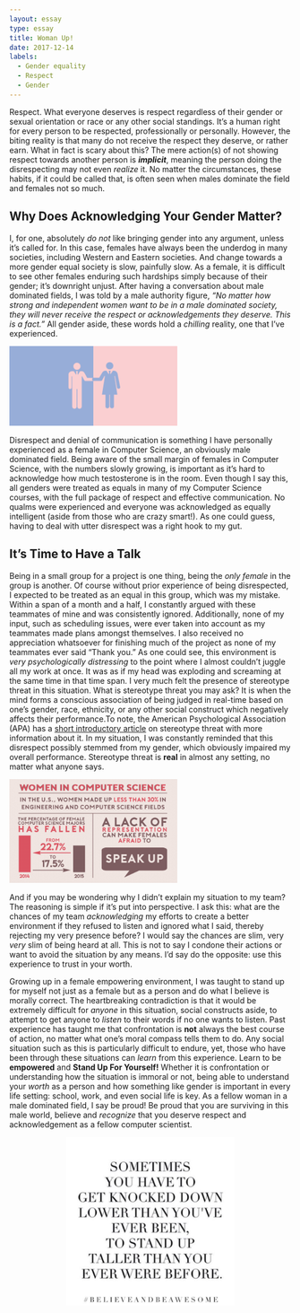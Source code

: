 ```yaml
---
layout: essay
type: essay
title: Woman Up!
date: 2017-12-14
labels:
  - Gender equality
  - Respect
  - Gender
---
```


Respect. What everyone deserves is respect regardless of their gender or sexual orientation or race or any other social standings. It’s a human right for every person to be respected, professionally or personally. However, the biting reality is that many do not receive the respect they deserve, or rather earn. What in fact is scary about this? The mere action(s) of not showing respect towards another person is **_implicit_**, meaning the person doing the disrespecting may not even *realize* it. No matter the circumstances, these habits, if it could be called that, is often seen when males dominate the field and females not so much. 

## Why Does Acknowledging Your Gender Matter?
I, for one, absolutely *do not* like bringing gender into any argument, unless it’s called for. In this case, females have always been the underdog in many societies, including Western and Eastern societies. And change towards a more gender equal society is slow, painfully slow. As a female, it is difficult to see other females enduring such hardships simply because of their gender; it’s downright unjust. After having a conversation about male dominated fields, I was told by a male authority figure, *“No matter how strong and independent women want to be in a male dominated society, they will never receive the respect or acknowledgements they deserve. This is a fact.”* All gender aside, these words hold a *chilling* reality, one that I’ve experienced.

<img class="ui left floated image" width="300" src="../images/genderequality.png">

Disrespect and denial of communication is something I have personally experienced as a female in Computer Science, an obviously male dominated field. Being aware of the small margin of females in Computer Science, with the numbers slowly growing, is important as it’s hard to acknowledge how much testosterone is in the room. Even though I say this, all genders were treated as equals in many of my Computer Science courses, with the full package of respect and effective communication. No qualms were experienced and everyone was acknowledged as equally intelligent (aside from those who are crazy smart!). As one could guess, having to deal with utter disrespect was a right hook to my gut. 

## It’s Time to Have a Talk 
Being in a small group for a project is one thing, being the *only female* in the group is another. Of course without prior experience of being disrespected, I expected to be treated as an equal in this group, which was my mistake. Within a span of a month and a half, I constantly argued with these teammates of mine and was consistently ignored. Additionally, none of my input, such as scheduling issues, were ever taken into account as my teammates made plans amongst themselves. I also received no appreciation whatsoever for finishing much of the project as none of my teammates ever said “Thank you.” As one could see, this environment is *_very psychologically distressing_* to the point where I almost couldn’t juggle all my work at once. It was as if my head was exploding and screaming at the same time in that time span. I very much felt the presence of stereotype threat in this situation. What is stereotype threat you may ask? It is when the mind forms a conscious association of being judged in real-time based on one’s gender, race, ethnicity, or any other social construct which negatively affects their performance.To note, the American Psychological Association (APA) has a [short introductory article](http://www.apa.org/research/action/stereotype.aspx) on stereotype threat with more information about it. In my situation, I was constantly reminded that this disrespect possibly stemmed from my gender, which obviously impaired my overall performance. Stereotype threat is **real** in almost any setting, no matter what anyone says. 

<img class="ui right floated image" width="300" src="../images/womencs.png">

And if you may be wondering why I didn’t explain my situation to my team? The reasoning is simple if it’s put into perspective. I ask this: what are the chances of my team *acknowledging* my efforts to create a better environment if they refused to listen and ignored what I said, thereby rejecting my very presence before? I would say the chances are slim, very *very* slim of being heard at all. This is not to say I condone their actions or want to avoid the situation by any means. I’d say do the opposite: use this experience to trust in your worth. 

Growing up in a female empowering environment, I was taught to stand up for myself not just as a female but as a person and do what I believe is morally correct. The heartbreaking contradiction is that it would be extremely difficult for *_anyone_* in this situation, social constructs aside, to attempt to get anyone to *listen* to their words if no one wants to listen. Past experience has taught me that confrontation is **not** always the best course of action, no matter what one’s moral compass tells them to do. Any social situation such as this is particularly difficult to endure, yet, those who have been through these situations can *learn* from this experience. Learn to be **empowered** and **Stand Up For Yourself!** Whether it is confrontation or understanding how the situation is immoral or not, being able to understand your *worth* as a person and how something like gender is important in every life setting: school, work, and even social life is key. As a fellow woman in a male dominated field, I say be proud! Be proud that you are surviving in this male world, believe and *recognize* that you deserve respect and acknowledgement as a fellow computer scientist. 

<p align="center">
  <img class="ui centered image" width="300" src="../images/womanempowerment.jpg">
</p>
